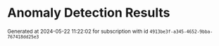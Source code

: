 # Anomaly Detection Results


<sup>Generated at 2024-05-22 11:22:02 for subscription with id `4913be3f-a345-4652-9bba-767418dd25e3`</sup>
